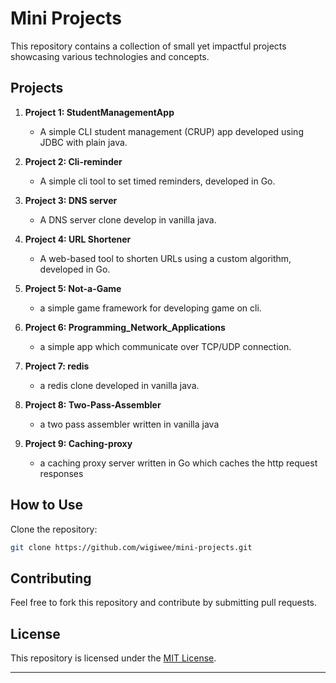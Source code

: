 # Mini Projects

This repository contains a collection of small yet impactful projects showcasing various technologies and concepts.

## Projects

1. **Project 1: StudentManagementApp**
   - A simple CLI student management (CRUP) app developed using JDBC with plain java.

2. **Project 2: Cli-reminder**
   - A simple cli tool to set timed reminders, developed in Go.

3. **Project 3: DNS server**
   - A DNS server clone develop in vanilla java.

4. **Project 4: URL Shortener**
   - A web-based tool to shorten URLs using a custom algorithm, developed in Go.

5. **Project 5: Not-a-Game**
   - a simple game framework for developing game on cli.

6. **Project 6: Programming_Network_Applications**
   - a simple app which communicate over TCP/UDP connection.

7. **Project 7: redis**
   - a redis clone developed in vanilla java.
  
8. **Project 8: Two-Pass-Assembler**
   - a two pass assembler written in vanilla java

9. **Project 9: Caching-proxy**
   - a caching proxy server written in Go which caches the http request responses

## How to Use
Clone the repository:
   ```bash
   git clone https://github.com/wigiwee/mini-projects.git
   ```

## Contributing
Feel free to fork this repository and contribute by submitting pull requests.

## License
This repository is licensed under the [MIT License](LICENSE).

---
